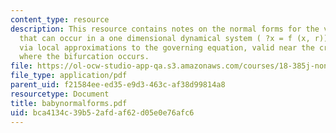 ```yaml
---
content_type: resource
description: This resource contains notes on the normal forms for the various bifurcations
  that can occur in a one dimensional dynamical system ( ?x = f (x, r)) are derived
  via local approximations to the governing equation, valid near the critical values
  where the bifurcation occurs.
file: https://ol-ocw-studio-app-qa.s3.amazonaws.com/courses/18-385j-nonlinear-dynamics-and-chaos-fall-2004/bca4134c39b52afdaf62d05e0e76afc6_babynormalforms.pdf
file_type: application/pdf
parent_uid: f21584ee-ed35-e9d3-463c-af38d99814a8
resourcetype: Document
title: babynormalforms.pdf
uid: bca4134c-39b5-2afd-af62-d05e0e76afc6
---
```

